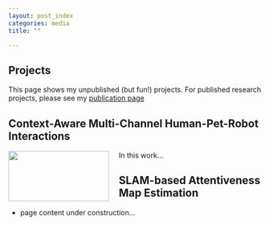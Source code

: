 ```yaml
---
layout: post_index
categories: media
title: ""

---
```


## Projects
This page shows my unpublished (but fun!) projects. For published research projects, please see my [publication page](https://scholar.google.ca/citations?user=8zyHdjoAAAAJ&hl=en&oi=ao)

## Context-Aware Multi-Channel Human-Pet-Robot Interactions
<img style="float: left; padding-right:20px;" src="/assets/hardware_figure.jpg" width="200" height="100">

In this work...

## SLAM-based Attentiveness Map Estimation

* page content under construction...

